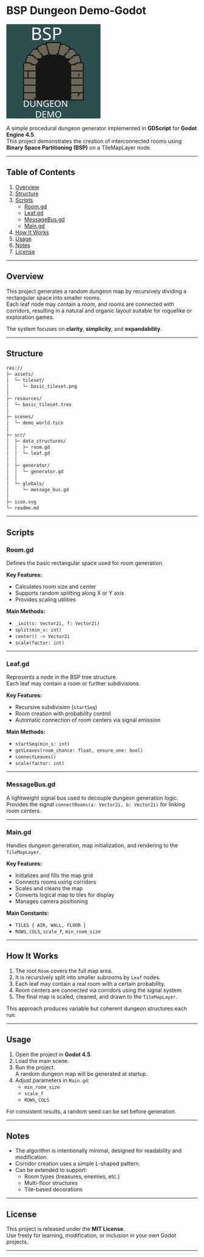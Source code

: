 
#  BSP Dungeon Demo-Godot

![Project Icon](icon.svg)

A simple procedural dungeon generator implemented in **GDScript** for **Godot Engine 4.5**.  
This project demonstrates the creation of interconnected rooms using **Binary Space Partitioning (BSP)** on a TileMapLayer node.

---

## Table of Contents

1. [Overview](#overview)
2. [Structure](#structure)
3. [Scripts](#scripts)
	- [Room.gd](#roomgd)
	- [Leaf.gd](#leafgd)
	- [MessageBus.gd](#messagebusgd)
	- [Main.gd](#maingd)
4. [How It Works](#how-it-works)
5. [Usage](#usage)
6. [Notes](#notes)
7. [License](#license)

---

## Overview

This project generates a random dungeon map by recursively dividing a rectangular space into smaller rooms.  
Each leaf node may contain a *room*, and rooms are connected with corridors, resulting in a natural and organic layout suitable for roguelike or exploration games.

The system focuses on **clarity**, **simplicity**, and **expandability**.

---

## Structure
```
res://
├─ assets/
│  └─ tileset/
│     └─ basic_tileset.png
│
├─ resources/
│  └─ basic_tileset.tres
│
├─ scenes/
│  └─ demo_world.tscn
│
├─ scr/
│  ├─ data_structures/
│  │  ├─ room.gd
│  │  └─ leaf.gd
│  │
│  ├─ generator/
│  │  └─ generator.gd
│  │
│  └─ globals/
│     └─ message_bus.gd
│
├─ icon.svg
└─ readme.md
```
---

## Scripts

### Room.gd

Defines the basic rectangular space used for room generation.

**Key Features:**
- Calculates room size and center
- Supports random splitting along X or Y axis
- Provides scaling utilities

**Main Methods:**
- `_init(s: Vector2i, f: Vector2i)`
- `split(min_s: int)`
- `center() -> Vector2i`
- `scale(factor: int)`

---

### Leaf.gd

Represents a node in the BSP tree structure.  
Each leaf may contain a room or further subdivisions.

**Key Features:**
- Recursive subdivision (`startSeq`)
- Room creation with probability control
- Automatic connection of room centers via signal emission

**Main Methods:**
- `startSeq(min_s: int)`
- `getLeaves(room_chance: float, ensure_one: bool)`
- `connectLeaves()`
- `scale(factor: int)`

---

### MessageBus.gd

A lightweight signal bus used to decouple dungeon generation logic.  
Provides the signal `connectRooms(a: Vector2i, b: Vector2i)` for linking room centers.

---

### Main.gd

Handles dungeon generation, map initialization, and rendering to the `TileMapLayer`.

**Key Features:**
- Initializes and fills the map grid
- Connects rooms using corridors
- Scales and cleans the map
- Converts logical map to tiles for display
- Manages camera positioning

**Main Constants:**
- `TILES { AIR, WALL, FLOOR }`
- `ROWS`, `COLS`, `scale_f`, `min_room_size`

---

## How It Works

1. The root `Room` covers the full map area.  
2. It is recursively split into smaller subrooms by `Leaf` nodes.  
3. Each leaf may contain a real room with a certain probability.  
4. Room centers are connected via corridors using the signal system.  
5. The final map is scaled, cleaned, and drawn to the `TileMapLayer`.  

This approach produces variable but coherent dungeon structures each run.

---

## Usage

1. Open the project in **Godot 4.5**.
2. Load the main scene.
3. Run the project.  
   A random dungeon map will be generated at startup.
4. Adjust parameters in `Main.gd`:
   - `min_room_size`
   - `scale_f`
   - `ROWS`, `COLS`

For consistent results, a random seed can be set before generation.

---

## Notes

- The algorithm is intentionally minimal, designed for readability and modification.  
- Corridor creation uses a simple L-shaped pattern.  
- Can be extended to support:
  - Room types (treasures, enemies, etc.)
  - Multi-floor structures
  - Tile-based decorations

---

## License

This project is released under the **MIT License**.  
Use freely for learning, modification, or inclusion in your own Godot projects.

---
